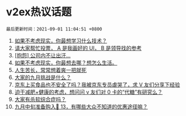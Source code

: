 # v2ex热议话题

`最后更新时间：2021-09-01 11:04:51 +0800`

1. [如果不考虑现实，你最想学习什么技术？](https://www.v2ex.com/t/799024)
1. [请大家帮忙投票， A 是我画好的 UI， B 是领导找的参考](https://www.v2ex.com/t/799039)
1. [[抱怨] 公司内不让出汗...](https://www.v2ex.com/t/799179)
1. [如果不考虑现实，你最想去哪？想怎么生活。](https://www.v2ex.com/t/799067)
1. [人生苦长，常常想着爽一把就死](https://www.v2ex.com/t/799089)
1. [大家的九月挑战是什么？](https://www.v2ex.com/t/799180)
1. [京东上买食品也不安全了吗？我被京东专员虐哭了，求 V 友们分享下经验](https://www.v2ex.com/t/799182)
1. [迫于减肥+健康的考虑，想问问 v 友们对 0 卡的“代糖”有研究么？](https://www.v2ex.com/t/799006)
1. [大家有杀软综合症吗？](https://www.v2ex.com/t/799134)
1. [九月中旬准备购入🍎 13，有哪些大众不知道的优惠途径嘛？](https://www.v2ex.com/t/799103)

